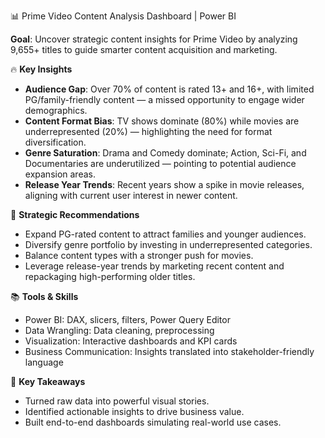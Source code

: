 📊 Prime Video Content Analysis Dashboard | Power BI

**Goal**: Uncover strategic content insights for Prime Video by analyzing 9,655+ titles to guide smarter content acquisition and marketing.

 🔥 **Key Insights**

- **Audience Gap**: Over 70% of content is rated 13+ and 16+, with limited PG/family-friendly content — a missed opportunity to engage wider demographics.
- **Content Format Bias**: TV shows dominate (80%) while movies are underrepresented (20%) — highlighting the need for format diversification.
- **Genre Saturation**: Drama and Comedy dominate; Action, Sci-Fi, and Documentaries are underutilized — pointing to potential audience expansion areas.
- **Release Year Trends**: Recent years show a spike in movie releases, aligning with current user interest in newer content.

 🎯 **Strategic Recommendations**

- Expand PG-rated content to attract families and younger audiences.
- Diversify genre portfolio by investing in underrepresented categories.
- Balance content types with a stronger push for movies.
- Leverage release-year trends by marketing recent content and repackaging high-performing older titles.

 📚 **Tools & Skills**

- Power BI: DAX, slicers, filters, Power Query Editor
- Data Wrangling: Data cleaning, preprocessing
- Visualization: Interactive dashboards and KPI cards
- Business Communication: Insights translated into stakeholder-friendly language

 🚀 **Key Takeaways**

- Turned raw data into powerful visual stories.
- Identified actionable insights to drive business value.
- Built end-to-end dashboards simulating real-world use cases.
